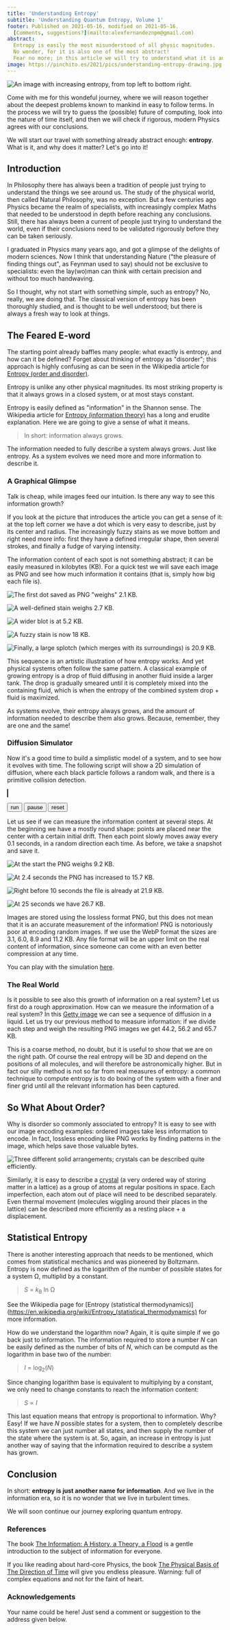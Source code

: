 ```yaml
---
title: 'Understanding Entropy'
subtitle: 'Understanding Quantum Entropy, Volume 1'
footer: Published on 2021-05-16, modified on 2021-05-16.
  [Comments, suggestions?](mailto:alexfernandeznpm@gmail.com)
abstract:
  Entropy is easily the most misunderstood of all physic magnitudes.
  No wonder, for it is also one of the most abstract!
  Fear no more; in this article we will try to understand what it is and why it matters.
image: https://pinchito.es/2021/pics/understanding-entropy-drawing.jpg
---
```


![An image with increasing entropy, from top left to bottom right.](pics/understanding-entropy-drawing.jpg "A round dot at the top left is followed by a matrix of increasingly blurry dots, with more structure and levels of depth. Source: the author.")

Come with me for this wondeful journey,
where we will reason together about the deepest problems known to mankind in easy to follow terms.
In the process we will try to guess the (possible) future of computing,
look into the nature of time itself,
and then we will check if rigorous, modern Physics agrees with our conclusions.

We will start our travel with something already abstract enough:
**entropy**.
What is it, and why does it matter?
Let's go into it!

## Introduction

In Philosophy there has always been a tradition of people just trying to understand the things we see around us.
The study of the physical world, then called Natural Philosophy, was no exception.
But a few centuries ago Physics became the realm of specialists,
with increasingly complex Maths that needed to be understood in depth before reaching any conclusions.
Still, there has always been a current of people just trying to understand the world,
even if their conclusions need to be validated rigorously before they can be taken seriously.

I graduated in Physics many years ago,
and got a glimpse of the delights of modern sciences.
Now I think that understanding Nature
("the pleasure of finding things out", as Feynman used to say)
should not be exclusive to specialists:
even the lay(wo)man can think with certain precision and without too much handwaving.

So I thought, why not start with something simple, such as entropy?
No, really, we are doing that.
The classical version of entropy has been thoroughly studied, and is thought to be well understood;
but there is always a fresh way to look at things.

## The Feared E-word

The starting point already baffles many people:
what exactly is entropy, and how can it be defined?
Forget about thinking of entropy as "disorder";
this approach is highly confusing as can be seen in the Wikipedia article for
[Entropy (order and disorder)](https://en.wikipedia.org/wiki/Entropy_(order_and_disorder)).

Entropy is unlike any other physical magnitudes.
Its most striking property is that it always grows in a closed system,
or at most stays constant.

Entropy is easily defined as "information" in the Shannon sense.
The Wikipedia article for
[Entropy (information theory)](https://en.wikipedia.org/wiki/Entropy_(information_theory))
has a long and erudite explanation.
Here we are going to give a sense of what it means.

> In short: information always grows.

The information needed to fully describe a system always grows.
Just like entropy.
As a system evolves we need more and more information to describe it.

### A Graphical Glimpse

Talk is cheap, while images feed our intuition.
Is there any way to see this information growth?

If you look at the picture that introduces the article you can get a sense of it:
at the top left corner we have a dot which is very easy to describe,
just by its center and radius.
The increasingly fuzzy stains as we move bottom and right need more info:
first they have a defined irregular shape,
then several strokes, and finally a fudge of varying intensity.

The information content of each spot is not something abstract;
it can be easily measured in kilobytes (KB).
For a quick test we will save each image as PNG and see how much information it contains
(that is, simply how big each file is).

![The first dot saved as PNG "weighs" 2.1 KB.](pics/understanding-entropy-dot.png "Round dot")

![A well-defined stain weighs 2.7 KB.](pics/understanding-entropy-stain.png "Irregular stain")

![A wider blot is at 5.2 KB.](pics/understanding-entropy-blot.png "Wider blot")

![A fuzzy stain is now 18 KB.](pics/understanding-entropy-fuzzy.png "Fuzzy stain")

![Finally, a large splotch (which merges with its surroundings) is 20.9 KB.](pics/understanding-entropy-splotch.png "Merging splotch")

This sequence is an artistic illustration of how entropy works.
And yet physical systems often follow the same pattern.
A classical example of growing entropy is a drop of fluid diffusing in another fluid inside a larger tank.
The drop is gradually smeared until it is completely mixed into the containing fluid,
which is when the entropy of the combined system drop + fluid is maximized.

As systems evolve, their entropy always grows,
and the amount of information needed to describe them also grows.
Because, remember, they are one and the same!

### Diffusion Simulator

Now it's a good time to build a simplistic model of a system,
and to see how it evolves with time.
The following script will show a 2D simulation of diffusion,
where each black particle follows a random walk,
and there is a primitive collision detection.

<script src="https://pinchito.es/diffusion-simulator/diffusion.js"></script>
<canvas id="canvas" width="768" height="576" style="border: solid black 1px; max-width: 100%; max-height: 100%;"></canvas>
<div id="form">
<form id="params">
<input style="display: none;" type="number" id="particles" value="10000">
<input style="display: none;" type="number" id="speed" value="10">
<input style="display: none;" type="checkbox" id="visited">
<input style="display: none;" type="checkbox" id="autorun">
<button id="run" type="button">run</button>
<button id="pause" type="button">pause</button>
<button id="reset" type="button">reset</button>
</form>
</div>

Let us see if we can measure the information content at several steps.
At the beginning we have a mostly round shape:
points are placed near the center with a certain initial drift.
Then each point slowly moves away every 0.1 seconds,
in a random direction each time.
As before, we take a snapshot and save it.

![At the start the PNG weighs 9.2 KB.](pics/understanding-entropy-diffusion1.png "10k points in a mostly round shape")

![At 2.4 seconds the PNG has increased to 15.7 KB.](pics/understanding-entropy-diffusion2.png "Most points are slowly drifting, the center circle still clearly visible")

![Right before 10 seconds the file is already at 21.9 KB.](pics/understanding-entropy-diffusion3.png "Now the image is mostly a blur at the center")

![At 25 seconds we have 26.7 KB.](pics/understanding-entropy-diffusion4.png "A nebulous cloud of dots")

Images are stored using the lossless format PNG,
but this does not mean that it is an accurate measurement of the information!
PNG is notoriously poor at encoding random images.
If we use the WebP format the sizes are 3.1, 6.0, 8.9 and 11.2 KB.
Any file format will be an upper limit on the real content of information,
since someone can come with an even better compression at any time.

You can play with the simulation
[here](https://pinchito.es/diffusion-simulator/).

### The Real World

Is it possible to see also this growth of information on a real system?
Let us first do a rough approximation.
How can we measure the information of a real system?
In this
[Getty image](https://www.gettyimages.es/detail/foto/diffusion-in-water-imagen-libre-de-derechos/460717093)
we can see a sequence of diffusion in a liquid.
Let us try our previous method to measure information:
if we divide each step and weigh the resulting PNG images we get
44.2, 56.2 and 65.7 KB.

This is a coarse method, no doubt,
but it is useful to show that we are on the right path.
Of course the real entropy will be 3D and depend on the positions of all molecules,
and will therefore be astronomically higher.
But in fact our silly method is not so far from real measures of entropy:
a common technique to compute entropy is to do boxing of the system
with a finer and finer grid until all the relevant information has been captured.

## So What About Order?

Why is disorder so commonly associated to entropy?
It is easy to see with our image encoding examples:
ordered images take less information to encode.
In fact, lossless encoding like PNG works by finding patterns in the image,
which helps save those valuable bytes.

![Three different solid arrangements; crystals can be described quite efficiently.](pics/understanding-entropy-diffusion1.png "Crystalline structure is very regular; while a policrystalline arrangement is composed of crystaline bits merged together, and amorphous substances have just molecules piled up. Source: https://en.wikipedia.org/wiki/Crystal#/media/File:Crystalline_polycrystalline_amorphous2.svg")

Similarly, it is easy to describe a
[crystal](https://en.wikipedia.org/wiki/Crystal)
(a very ordered way of storing matter in a lattice)
as a group of atoms at regular positions in space.
Each imperfection, each atom out of place
will need to be described separately.
Even thermal movement (molecules wiggling around their places in the lattice)
can be described more efficiently as a resting place + a displacement.

## Statistical Entropy

There is another interesting approach that needs to be mentioned,
which comes from statistical mechanics and was pioneered by Boltzmann.
Entropy is now defined as the logarithm of the number of possible states for a system Ω,
multiplid by a constant.

> _S_ = _k_<sub>B</sub> ln Ω

See the Wikipedia page for
[Entropy (statistical thermodynamics)](https://en.wikipedia.org/wiki/Entropy_(statistical_thermodynamics)
for more information.

How do we understand the logarithm now?
Again, it is quite simple if we go back just to information.
The information required to store a number _N_ can be easily defined as the number of bits of _N_,
which can be computd as the logarithm in base two of the number:

> _I_ = log<sub>2</sub>(_N_)

Since changing logarithm base is equivalent to multiplying by a constant,
we only need to change constants to reach the information content:

> _S_ ∝ _I_

This last equation means that entropy is proportional to information.
Why? Easy!
If we have _N_ possible states for a system,
then to completely describe this system we can just number all states,
and then supply the number of the state where the system is at.
So, again, an increase in entropy is just another way of saying that
the information required to describe a system has grown.

## Conclusion

In short: **entropy is just another name for information**.
And we live in the information era,
so it is no wonder that we live in turbulent times.

We will soon continue our journey exploring quantum entropy.

### References

The book
[The Information: A History, a Theory, a Flood](https://en.wikipedia.org/wiki/The_Information:_A_History,_a_Theory,_a_Flood)
is a gentle introduction to the subject of information for everyone.

If you like reading about hard-core Physics,
the book
[The Physical Basis of The Direction of Time](https://www.springer.com/gp/book/9783540680000)
will give you endless pleasure.
Warning: full of complex equations and not for the faint of heart.

### Acknowledgements

Your name could be here!
Just send a comment or suggestion to the address given below.


